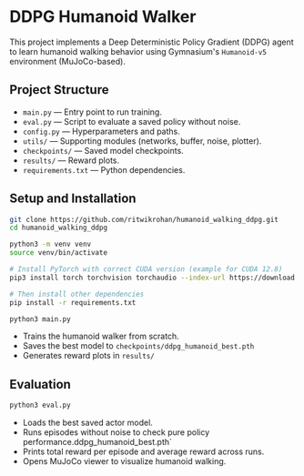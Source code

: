 # DDPG Humanoid Walker

This project implements a Deep Deterministic Policy Gradient (DDPG) agent to learn humanoid walking behavior using Gymnasium's `Humanoid-v5` environment (MuJoCo-based).

## Project Structure

- `main.py` — Entry point to run training.
- `eval.py` — Script to evaluate a saved policy without noise.
- `config.py` — Hyperparameters and paths.
- `utils/` — Supporting modules (networks, buffer, noise, plotter).
- `checkpoints/` — Saved model checkpoints.
- `results/` — Reward plots.
- `requirements.txt` — Python dependencies.

## Setup and Installation

```bash
git clone https://github.com/ritwikrohan/humanoid_walking_ddpg.git
cd humanoid_walking_ddpg

python3 -m venv venv
source venv/bin/activate

# Install PyTorch with correct CUDA version (example for CUDA 12.8)
pip3 install torch torchvision torchaudio --index-url https://download.pytorch.org/whl/cu128

# Then install other dependencies
pip install -r requirements.txt

python3 main.py
```
- Trains the humanoid walker from scratch.
- Saves the best model to `checkpoints/ddpg_humanoid_best.pth`
- Generates reward plots in `results/`

## Evaluation

```bash
python3 eval.py
```

- Loads the best saved actor model.
- Runs episodes without noise to check pure policy performance.ddpg_humanoid_best.pth`
- Prints total reward per episode and average reward across runs.
- Opens MuJoCo viewer to visualize humanoid walking.